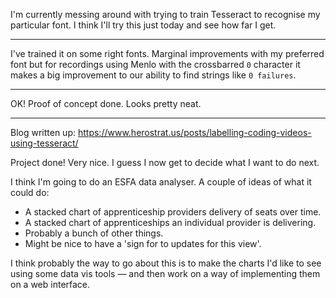 I'm currently messing around with trying to train Tesseract to recognise my
particular font. I think I'll try this just today and see how far I get.

---

I've trained it on some right fonts. Marginal improvements with my preferred
font but for recordings using Menlo with the crossbarred `0` character it makes
a big improvement to our ability to find strings like `0 failures`.

---

OK! Proof of concept done. Looks pretty neat.

---

Blog written up: https://www.herostrat.us/posts/labelling-coding-videos-using-tesseract/

Project done! Very nice. I guess I now get to decide what I want to do next.

I think I'm going to do an ESFA data analyser. A couple of ideas of what it
could do:

* A stacked chart of apprenticeship providers delivery of seats over time.
* A stacked chart of apprenticeships an individual provider is delivering.
* Probably a bunch of other things.
* Might be nice to have a 'sign for to updates for this view'.

I think probably the way to go about this is to make the charts I'd like to see
using some data vis tools — and then work on a way of implementing them on
a web interface.
